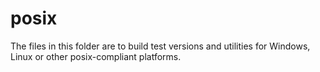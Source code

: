 # posix

The files in this folder are to build test versions and utilities for Windows, Linux or other posix-compliant platforms.
